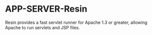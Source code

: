 APP-SERVER-Resin
================

Resin provides a fast servlet runner for Apache 1.3 or greater, allowing Apache to run servlets and JSP files.
